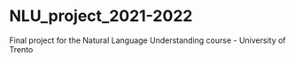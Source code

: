 # NLU_project_2021-2022
Final project for the Natural Language Understanding course - University of Trento
